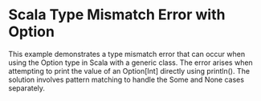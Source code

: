 # Scala Type Mismatch Error with Option
This example demonstrates a type mismatch error that can occur when using the Option type in Scala with a generic class. The error arises when attempting to print the value of an Option[Int] directly using println().  The solution involves pattern matching to handle the Some and None cases separately.